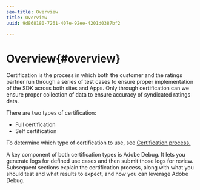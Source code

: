 ```yaml
---
seo-title: Overview
title: Overview
uuid: 9d868180-7261-407e-92ee-4201d0387bf2

---
```


# Overview{#overview}

Certification is the process in which both the customer and the ratings partner run through a series of test cases to ensure proper implementation of the SDK across both sites and Apps. Only through certification can we ensure proper collection of data to ensure accuracy of syndicated ratings data.

There are two types of certification:

* Full certification 
* Self certification

To determine which type of certification to use, see [Certification process.](../../nielsen-partnership/dcr-certification/dcr-cert-process.md)

A key component of both certification types is Adobe Debug. It lets you generate logs for defined use cases and then submit those logs for review. Subsequent sections explain the certification process, along with what you should test and what results to expect, and how you can leverage Adobe Debug. 
